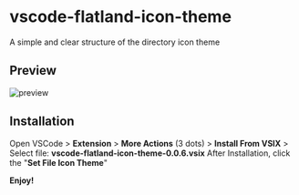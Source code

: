 # vscode-flatland-icon-theme

A simple and clear structure of the directory icon theme

  
  
  

## Preview

![preview](https://github.com/gebilaoxiong/vscode-flatland-icon-theme/blob/master/images/preview.png?raw=true)

  

## Installation

Open VSCode > **Extension** > **More Actions** (3 dots) > **Install From VSIX** > Select file: **vscode-flatland-icon-theme-0.0.6.vsix**
After Installation, click the "**Set File Icon Theme**"

**Enjoy!**